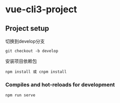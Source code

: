 # vue-cli3-project

## Project setup

切换到develop分支
```$xslt
git checkout -b develop
```
安装项目依赖包
```
npm install 或 cnpm install
```

### Compiles and hot-reloads for development
```
npm run serve
```


